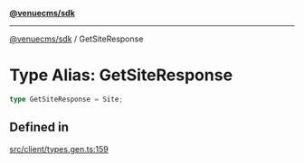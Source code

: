 [**@venuecms/sdk**](../Index.md)

***

[@venuecms/sdk](../Index.md) / GetSiteResponse

# Type Alias: GetSiteResponse

```ts
type GetSiteResponse = Site;
```

## Defined in

[src/client/types.gen.ts:159](https://github.com/venuecms/sdk/blob/915971a29eb95acc8223db796957e1d217a65139/src/client/types.gen.ts#L159)
